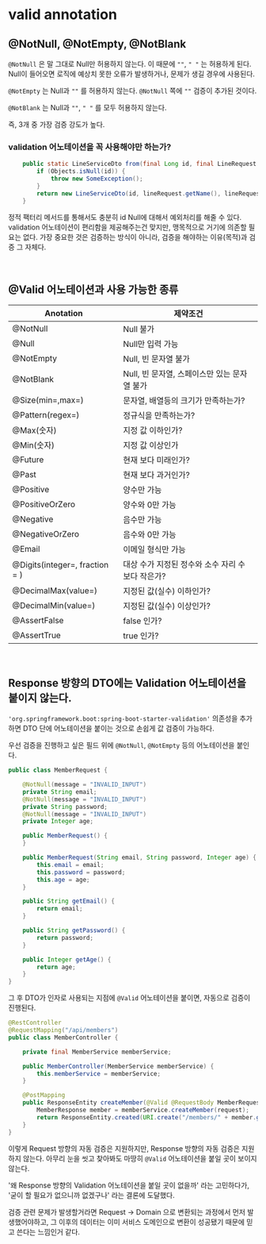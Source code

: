 # valid annotation
## @NotNull, @NotEmpty, @NotBlank

`@NotNull` 은 말 그대로 Null만 허용하지 않는다. 이 때문에 `""`, `" "` 는 허용하게 된다.
Null이 들어오면 로직에 예상치 못한 오류가 발생하거나, 문제가 생길 경우에 사용된다.

`@NotEmpty` 는 Null과 `""` 를 허용하지 않는다. `@NotNull` 쪽에 `""` 검증이 추가된 것이다.

`@NotBlank`  는 Null과 `""`, `" "` 를 모두 허용하지 않는다.

즉, 3개 중 가장 검증 강도가 높다.



### validation 어노테이션을 꼭 사용해야만 하는가?

```java
    public static LineServiceDto from(final Long id, final LineRequest lineRequest) {
        if (Objects.isNull(id)) {
            throw new SomeException();
        }
        return new LineServiceDto(id, lineRequest.getName(), lineRequest.getColor());
    }
```

정적 팩터리 메서드를 통해서도 충분히 id Null에 대해서 예외처리를 해줄 수 있다.
validation 어노테이션이 편리함을 제공해주는건 맞지만, 맹목적으로 거기에 의존할 필요는 없다.
가장 중요한 것은 검증하는 방식이 아니라, 검증을 해야하는 이유(목적)과 검증 그 자체다.

<br>

## @Valid 어노테이션과 사용 가능한 종류
| Anotation                      | 제약조건                                          |
| ------------------------------ | ------------------------------------------------- |
| @NotNull                       | Null 불가                                         |
| @Null                          | Null만 입력 가능                                  |
| @NotEmpty                      | Null, 빈 문자열 불가                              |
| @NotBlank                      | Null, 빈 문자열, 스페이스만 있는 문자열 불가      |
| @Size(min=,max=)               | 문자열, 배열등의 크기가 만족하는가?               |
| @Pattern(regex=)               | 정규식을 만족하는가?                              |
| @Max(숫자)                     | 지정 값 이하인가?                                 |
| @Min(숫자)                     | 지정 값 이상인가                                  |
| @Future                        | 현재 보다 미래인가?                               |
| @Past                          | 현재 보다 과거인가?                               |
| @Positive                      | 양수만 가능                                       |
| @PositiveOrZero                | 양수와 0만 가능                                   |
| @Negative                      | 음수만 가능                                       |
| @NegativeOrZero                | 음수와 0만 가능                                   |
| @Email                         | 이메일 형식만 가능                                |
| @Digits(integer=, fraction = ) | 대상 수가 지정된 정수와 소수 자리 수 보다 작은가? |
| @DecimalMax(value=)            | 지정된 값(실수) 이하인가?                         |
| @DecimalMin(value=)            | 지정된 값(실수) 이상인가?                         |
| @AssertFalse                   | false 인가?                                       |
| @AssertTrue                    | true 인가?                                        |

<br>

## Response 방향의 DTO에는 Validation 어노테이션을 붙이지 않는다.
`'org.springframework.boot:spring-boot-starter-validation'` 의존성을 추가하면 DTO 단에 어노테이션을 붙이는 것으로 손쉽게 값 검증이 가능하다.

우선 검증을 진행하고 싶은 필드 위에 `@NotNull`, `@NotEmpty` 등의 어노테이션을 붙인다.
```java
public class MemberRequest {

    @NotNull(message = "INVALID_INPUT")
    private String email;
    @NotNull(message = "INVALID_INPUT")
    private String password;
    @NotNull(message = "INVALID_INPUT")
    private Integer age;

    public MemberRequest() {
    }

    public MemberRequest(String email, String password, Integer age) {
        this.email = email;
        this.password = password;
        this.age = age;
    }

    public String getEmail() {
        return email;
    }

    public String getPassword() {
        return password;
    }

    public Integer getAge() {
        return age;
    }
}
```

그 후 DTO가 인자로 사용되는 지점에 `@Valid` 어노테이션을 붙이면, 자동으로 검증이 진행된다.

```java
@RestController
@RequestMapping("/api/members")
public class MemberController {

    private final MemberService memberService;

    public MemberController(MemberService memberService) {
        this.memberService = memberService;
    }

    @PostMapping
    public ResponseEntity createMember(@Valid @RequestBody MemberRequest request) {
        MemberResponse member = memberService.createMember(request);
        return ResponseEntity.created(URI.create("/members/" + member.getId())).build();
    }
}
```

이렇게 Request 방향의 자동 검증은 지원하지만, Response 방향의 자동 검증은 지원하지 않는다. 
아무리 눈을 씻고 찾아봐도 마땅히 `@Valid` 어노테이션을 붙일 곳이 보이지 않는다.

'왜 Response 방향의 Validation 어노테이션을 붙일 곳이 없을까' 라는 고민하다가, 
'굳이 할 필요가 없으니까 없겠구나' 라는 결론에 도달했다.

검증 관련 문제가 발생할거라면 Request -> Domain 으로 변환되는 과정에서 먼저 발생했어야하고, 
그 이후의 데이터는 이미 서비스 도메인으로 변환이 성공됐기 때문에 믿고 쓴다는 느낌인거 같다.
